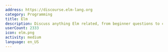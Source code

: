 ```yaml
---
address: https://discourse.elm-lang.org
category: Programming
title: Elm
description: Discuss anything Elm related, from beginner questions to compiler design.
userCount: 2333
icon: elm.png
activity: medium
language: en_US
---
```

